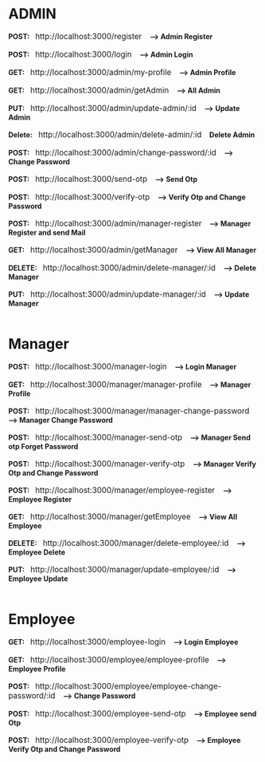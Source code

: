 <h1>ADMIN</h1>
<span>
  <strong>POST:</strong>&nbsp;&nbsp;
  <span style="font-size: 1.1em;">http://localhost:3000/register</span>&nbsp;&nbsp;&nbsp;
  <strong>--> Admin Register</strong>
</span><br><br>

<span>
  <strong>POST:</strong>&nbsp;&nbsp;
  <span style="font-size: 1.1em;">http://localhost:3000/login</span>&nbsp;&nbsp;&nbsp;
  <strong>--> Admin Login</strong>
</span><br><br>

<span>
  <strong>GET:</strong>&nbsp;&nbsp;
  <span style="font-size: 1.1em;">http://localhost:3000/admin/my-profile</span>&nbsp;&nbsp;&nbsp;
  <strong>--> Admin Profile</strong>
</span><br><br>

<span>
  <strong>GET:</strong>&nbsp;&nbsp;
  <span style="font-size: 1.1em;">http://localhost:3000/admin/getAdmin</span>&nbsp;&nbsp;&nbsp;
  <strong>--> All Admin</strong>
</span><br><br>

<span>
  <strong>PUT:</strong>&nbsp;&nbsp;
  <span style="font-size: 1.1em;">http://localhost:3000/admin/update-admin/:id</span>&nbsp;&nbsp;&nbsp;
  <strong>--> Update Admin</strong>
</span><br><br>

<span>
  <strong>Delete:</strong>&nbsp;&nbsp;
  <span style="font-size: 1.1em;">http://localhost:3000/admin/delete-admin/:id</span>&nbsp;&nbsp;&nbsp;
  <strong>Delete Admin</strong>
</span><br><br>

<span>
  <strong>POST:</strong>&nbsp;&nbsp;
  <span style="font-size: 1.1em;">http://localhost:3000/admin/change-password/:id</span>&nbsp;&nbsp;&nbsp;
  <strong>--> Change Password</strong>
</span><br><br>


<span>
  <strong>POST:</strong>&nbsp;&nbsp;
  <span style="font-size: 1.1em;">http://localhost:3000/send-otp</span>&nbsp;&nbsp;&nbsp;
  <strong>--> Send Otp</strong>
</span><br><br>

<span>
  <strong>POST:</strong>&nbsp;&nbsp;
  <span style="font-size: 1.1em;">http://localhost:3000/verify-otp</span>&nbsp;&nbsp;&nbsp;
  <strong>--> Verify Otp and Change Password</strong>
</span><br><br>

<span>
  <strong>POST:</strong>&nbsp;&nbsp;
  <span style="font-size: 1.1em;">http://localhost:3000/admin/manager-register</span>&nbsp;&nbsp;&nbsp;
  <strong>--> Manager Register and send Mail </strong>
</span><br><br>

<span>
  <strong>GET:</strong>&nbsp;&nbsp;
  <span style="font-size: 1.1em;">http://localhost:3000/admin/getManager</span>&nbsp;&nbsp;&nbsp;
  <strong>--> View All Manager</strong>
</span><br><br>

<span>
  <strong>DELETE:</strong>&nbsp;&nbsp;
  <span style="font-size: 1.1em;">http://localhost:3000/admin/delete-manager/:id</span>&nbsp;&nbsp;&nbsp;
  <strong>--> Delete Manager</strong>
</span><br><br>

<span>
  <strong>PUT:</strong>&nbsp;&nbsp;
  <span style="font-size: 1.1em;">http://localhost:3000/admin/update-manager/:id</span>&nbsp;&nbsp;&nbsp;
  <strong>--> Update Manager</strong>
</span><br><br>


<h1>Manager</h1>


<span>
  <strong>POST:</strong>&nbsp;&nbsp;
  <span style="font-size: 1.1em;">http://localhost:3000/manager-login</span>&nbsp;&nbsp;&nbsp;
  <strong>--> Login Manager</strong>
</span><br><br>

<span>
  <strong>GET:</strong>&nbsp;&nbsp;
  <span style="font-size: 1.1em;">http://localhost:3000/manager/manager-profile</span>&nbsp;&nbsp;&nbsp;
  <strong>-->  Manager Profile</strong>
</span><br><br>

<span>
  <strong>POST:</strong>&nbsp;&nbsp;
  <span style="font-size: 1.1em;">http://localhost:3000/manager/manager-change-password</span>&nbsp;&nbsp;&nbsp;
  <strong>-->  Manager Change Password</strong>
</span><br><br>


<span>
  <strong>POST:</strong>&nbsp;&nbsp;
  <span style="font-size: 1.1em;">http://localhost:3000/manager-send-otp</span>&nbsp;&nbsp;&nbsp;
  <strong>--> Manager Send otp Forget Password</strong>
</span><br><br>

<span>
  <strong>POST:</strong>&nbsp;&nbsp;
  <span style="font-size: 1.1em;">http://localhost:3000/manager-verify-otp</span>&nbsp;&nbsp;&nbsp;
  <strong>--> Manager Verify Otp and Change Password </strong>
</span><br><br>

<span>
  <strong>POST:</strong>&nbsp;&nbsp;
  <span style="font-size: 1.1em;">http://localhost:3000/manager/employee-register</span>&nbsp;&nbsp;&nbsp;
  <strong>--> Employee Register</strong>
</span><br><br>


<span>
  <strong>GET:</strong>&nbsp;&nbsp;
  <span style="font-size: 1.1em;">http://localhost:3000/manager/getEmployee</span>&nbsp;&nbsp;&nbsp;
  <strong>--> View All Employee </strong>
</span><br><br>

<span>
  <strong>DELETE:</strong>&nbsp;&nbsp;
  <span style="font-size: 1.1em;">http://localhost:3000/manager/delete-employee/:id</span>&nbsp;&nbsp;&nbsp;
  <strong>--> Employee Delete </strong>
</span><br><br>

<span>
  <strong>PUT:</strong>&nbsp;&nbsp;
  <span style="font-size: 1.1em;">http://localhost:3000/manager/update-employee/:id</span>&nbsp;&nbsp;&nbsp;
  <strong>-->  Employee Update</strong>
</span><br><br>



<h1>Employee</h1>


<span>
  <strong>GET:</strong>&nbsp;&nbsp;
  <span style="font-size: 1.1em;">http://localhost:3000/employee-login</span>&nbsp;&nbsp;&nbsp;
  <strong>--> Login Employee</strong>
</span><br><br>

<span>
  <strong>GET:</strong>&nbsp;&nbsp;
  <span style="font-size: 1.1em;">http://localhost:3000/employee/employee-profile</span>&nbsp;&nbsp;&nbsp;
  <strong>--> Employee Profile</strong>
</span><br><br>

<span>
  <strong>POST:</strong>&nbsp;&nbsp;
  <span style="font-size: 1.1em;">http://localhost:3000/employee/employee-change-password/:id</span>&nbsp;&nbsp;&nbsp;
  <strong>--> Change Password</strong>
</span><br><br>

<span>
  <strong>POST:</strong>&nbsp;&nbsp;
  <span style="font-size: 1.1em;">http://localhost:3000/employee-send-otp</span>&nbsp;&nbsp;&nbsp;
  <strong>--> Employee send Otp</strong>
</span><br><br>


<span>
  <strong>POST:</strong>&nbsp;&nbsp;
  <span style="font-size: 1.1em;">http://localhost:3000/employee-verify-otp</span>&nbsp;&nbsp;&nbsp;
  <strong>--> Employee Verify Otp and Change Password</strong>
</span><br><br>